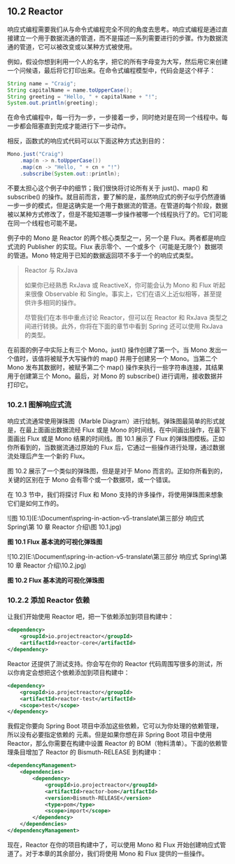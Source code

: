 ## 10.2 Reactor

响应式编程需要我们从与命令式编程完全不同的角度去思考。响应式编程是通过直接建立一个用于数据流通的管道，而不是描述一系列需要进行的步骤。作为数据流通的管道，它可以被改变或以某种方式被使用。

例如，假设你想到利用一个人的名字，把它的所有字母变为大写，然后用它来创建一个问候语，最后将它打印出来。在命令式编程模型中，代码会是这个样子：

```java
String name = "Craig";
String capitalName = name.toUpperCase();
String greeting = "Hello, " + capitalName + "!";
System.out.println(greeting);
```

在命令式编程中，每一行为一步，一步接着一步，同时绝对是在同一个线程中。每一步都会阻塞直到完成才能进行下一步动作。

相反，函数式的响应式代码可以以下面这种方式达到目的：

```java
Mono.just("Craig")
    .map(n -> n.toUpperCase())
    .map(cn -> "Hello, " + cn + "!")
    .subscribe(System.out::println);
```

不要太担心这个例子中的细节；我们很快将讨论所有关于 just()、map() 和 subscribe() 的操作。就目前而言，要了解的是，虽然响应式的例子似乎仍然遵循一步一步的模式，但是这确实是一个用于数据流的管道。在管道的每个阶段，数据被以某种方式修改了，但是不能知道哪一步操作被哪一个线程执行了的。它们可能在同一个线程也可能不是。

例子中的 Mono 是 Reactor 的两个核心类型之一，另一个是 Flux。两者都是响应式流的 Publisher 的实现。Flux 表示零个、一个或多个（可能是无限个）数据项的管道。Mono 特定用于已知的数据返回项不多于一个的响应式类型。

> Reactor 与 RxJava
>
> 如果你已经熟悉 RxJava 或 ReactiveX，你可能会认为 Mono 和 Flux 听起来很像 Observable 和 Single。事实上，它们在语义上近似相等，甚至提供许多相同的操作。
>
> 尽管我们在本书中重点讨论 Reactor，但可以在 Reactor 和 RxJava 类型之间进行转换。此外，你将在下面的章节中看到 Spring 还可以使用 RxJava 的类型。

在前面的例子中实际上有三个 Mono。just() 操作创建了第一个。当 Mono 发出一个值时，该值将被赋予大写操作的 map() 并用于创建另一个 Mono。当第二个 Mono 发布其数据时，被赋予第二个 map() 操作来执行一些字符串连接，其结果用于创建第三个 Mono。最后，对 Mono 的 subscribe() 进行调用，接收数据并打印它。

### 10.2.1 图解响应式流

响应式流通常使用弹珠图（Marble Diagram）进行绘制。弹珠图最简单的形式就是，在最上面画出数据流经 Flux 或是 Mono 的时间线，在中间画出操作，在最下面画出 Flux 或是 Mono 结果的时间线。图 10.1 展示了 Flux 的弹珠图模板。正如你所看到的，当数据流通过原始的 Flux 后，它通过一些操作进行处理，通过数据流处理后产生一个新的 Flux。

图 10.2 展示了一个类似的弹珠图，但是是对于 Mono 而言的。正如你所看到的，关键的区别在于 Mono 会有零个或一个数据项，或一个错误。

在 10.3 节中，我们将探讨 Flux 和 Mono 支持的许多操作，将使用弹珠图来想象它们是如何工作的。

![图 10.1](E:\Document\spring-in-action-v5-translate\第三部分 响应式 Spring\第 10 章 Reactor 介绍\图 10.1.jpg)

**图 10.1 Flux 基本流的可视化弹珠图**

![10.2](E:\Document\spring-in-action-v5-translate\第三部分 响应式 Spring\第 10 章 Reactor 介绍\10.2.jpg)

**图 10.2 Flux 基本流的可视化弹珠图**



### 10.2.2 添加 Reactor 依赖

让我们开始使用 Reactor 吧，把一下依赖添加到项目构建中：

```xml
<dependency>
    <groupId>io.projectreactor</groupId>
    <artifactId>reactor-core</artifactId>
</dependency>
```

Reactor 还提供了测试支持。你会写在你的 Reactor 代码周围写很多的测试，所以你肯定会想把这个依赖添加到项目构建中：

```xml
<dependency>
    <groupId>io.projectreactor</groupId>
    <artifactId>reactor-test</artifactId>
    <scope>test</scope>
</dependency>
```

我假定你要向 Spring Boot 项目中添加这些依赖，它可以为你处理的依赖管理，所以没有必要指定依赖的 <version> 元素。但是如果你想在非 Spring Boot 项目中使用 Reactor，那么你需要在构建中设置 Reactor 的 BOM（物料清单）。下面的依赖管理条目增加了 Reactor 的 Bismuth-RELEASE 到构建中：

```xml
<dependencyManagement>
    <dependencies>
        <dependency>
            <groupId>io.projectreactor</groupId>
            <artifactId>reactor-bom</artifactId>
            <version>Bismuth-RELEASE</version>
            <type>pom</type>
            <scope>import</scope>
        </dependency>
    </dependencies>
</dependencyManagement>
```

现在，Reactor 在你的项目构建中了，可以使用 Mono 和 Flux 开始创建响应式管道了。对于本章的其余部分，我们将使用 Mono 和 Flux 提供的一些操作。